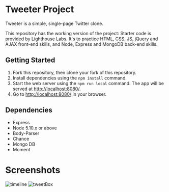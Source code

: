 # Tweeter Project

Tweeter is a simple, single-page Twitter clone.

This repository has the working version of the project: Starter code is provided by Lighthouse Labs. It's to practice HTML, CSS, JS, jQuery and AJAX front-end skills, and Node, Express and MongoDB back-end skills.

## Getting Started

1. Fork this repository, then clone your fork of this repository.
2. Install dependencies using the `npm install` command.
3. Start the web server using the `npm run local` command. The app will be served at <http://localhost:8080/>.
4. Go to <http://localhost:8080/> in your browser.

## Dependencies

- Express
- Node 5.10.x or above
- Body-Parser
- Chance
- Mongo DB
- Moment

# Screenshots

![timeline](https://imgur.com/uHLbzf5)
![tweetBox](https://imgur.com/JUNgchA)

